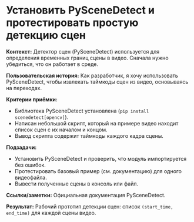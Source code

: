 # **Установить PySceneDetect и протестировать простую детекцию сцен**

**Контекст:** Детектор сцен (PySceneDetect) используется для определения временных границ сцены в видео. Сначала нужно убедиться, что он работает в среде.


**Пользовательская история:** Как разработчик, я хочу использовать PySceneDetect, чтобы извлекать таймкоды сцен из видео, основываясь на переходах.


**Критерии приёмки:**
- Библиотека PySceneDetect установлена (`pip install scenedetect[opencv]`).
- Написан небольшой скрипт, который на примере видео находит список сцен с их началом и концом.
- Вывод скрипта содержит таймкоды каждого кадра сцены.


**Подзадачи:**
- Установить PySceneDetect и проверить, что модуль импортируется без ошибок.
- Протестировать базовый пример (см. документацию) для одного видеофайла.
- Вывести полученные сцены в консоль или файл.


**Ссылки/заметки:** Официальная документация PySceneDetect.


**Результат:** Рабочий прототип детекции сцен: список `(start_time, end_time)` для каждой сцены видео.
